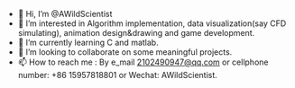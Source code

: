 - 👋 Hi, I’m @AWildScientist
- 👀 I’m interested in Algorithm implementation, data visualization(say CFD simulating), animation design&drawing and game development.
- 🌱 I’m currently learning C and matlab.
- 💞️ I’m looking to collaborate on some meaningful projects.
- 📫 How to reach me : By e_mail 2102490947@qq.com or cellphone number: +86 15957818801 or Wechat: AWildScientist.

<!---
AWildScientist/AWildScientist is a ✨ special ✨ repository because its `README.md` (this file) appears on your GitHub profile.
You can click the Preview link to take a look at your changes.
--->
